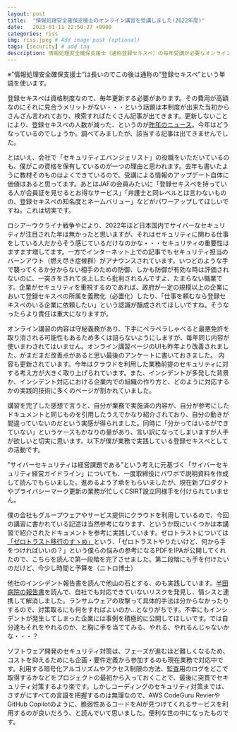 ```yaml
---
layout: post
title:  "情報処理安全確保支援士のオンライン講習を受講しました(2022年度)"
date:   2023-01-11 22:50:27 +0900
categories: riss
img: riss.jpeg # Add image post (optional)
tags: [security] # add tag
description: 情報処理安全確保支援士（通称登録セキスペ）の毎年受講が必要なオンライン講習について
---
```


※”情報処理安全確保支援士”は長いのでこの後は通称の”登録セキスペ”という単語を使います。

登録セキスぺは資格制度なので、毎年更新する必要があります。その費用が高額なのにそれに見合うメリットがない・・・という話題は本制度が出来た当初からさんざん言われており、検索すればたくさん記事が出てきます。更新しないことにより、登録セキスぺの人数が減った、というのが[昨年のニュース](https://xtech.nikkei.com/atcl/nxt/column/18/00138/030100992/)。今年はどうなっているのでしょうか。調べてみましたが、該当する記事は出てきませんでした。

とはいえ、会社で「セキュリティエバンジェリスト」の役職をいただいているのも、僕がこの資格を保有しているのが一つの理由と思われます。去年も書いたように教材そのものはよくできているので、受講による情報のアップデート自体に価値はあると思ってます。あとはJAFの会員みたいに「登録セキスぺを持っている人が会員証を見せるとお得なサービス」「弁護士と同レベルとは言わないものの、登録セキスぺの知名度とネームバリュー」などがパワーアップしてほしいですね。これは切実です。

ロシアーウクライナ戦争やにより、2022年ほど日本国内でサイバーなセキュリティが注目された年は無かったと思いますが、それはセキュリティに関わる仕事をしている人だからそう感じているだけなのかな・・・セキュリティの重要性はますます増してます。一方でインターネット上での記事でもセキュリティ担当のバーンアウト（燃え尽き症候群）がアナウンスされています。いつどのような手で襲ってくるか分からない相手のための防御、しかも防御が有効な時は評価されないのに、一突きをされて炎上したら批判されるんですよ、たまらない職業です。企業がセキュリティを重視するのであれば、政府が一定の規模以上の企業において登録セキスぺの所属を義務化（必置化）したり、「仕事を頼むなら登録セキスぺのいる企業に依頼したい」という認識が醸成されてほしいですね。そうなったらより責任は重大になりますが。

オンライン講習の内容は守秘義務があり、下手にペラペラしゃべると最悪免許を取り消される可能性もあるため多くは語らないようにしますが、毎年同じ内容が使いまわされてはいません。オンライン講習ページのUIも昨年より改善されました、がまだまだ改善点があると思い最後のアンケートに書いておきました。
内容も更新されています。今年はクラウドを利用した業務前提のセキュリティに対する考え方が大きく取り上げられています。また、インシデントが多発した背景か、インシデント対応における企業内での組織の作り方と、どのように対応するかの実践的技術に多くのページが割かれていました。

講習を完了した感想で言うと、自分が業務で実施済の内容が、自分が参考にしたドキュメントと同じものを引用したうえでかなり紹介されており、自分の動きが間違っていないのだという実感が得られました。同時に「分かってはいるができていない」というケースもかなりの量があり、言い訳になってしまいますが人手が欲しいと切実に思います。以下が僕が業務で実践している登録セキスぺとしての活動です。


”サイバーセキュリティは経営課題である”という考えに元基づく「サイバーセキュリティ経営ガイドライン」についても、一度取締役にパワポで説明資料を作成して読んでもらいました。進めるよう了承をもらいましたが、現在新プロダクトやプライバシーマーク更新の業務が忙しくCSIRT設立同様手を付けられていません。

僕の会社もグループウェアやサービス提供にクラウドを利用しているので、今回の講習に書かれている記述は当然参考になります、というか既にいくつかは本講習で紹介されたドキュメントを参考に実践しています。ゼロトラストについては[「ゼロトラスト移行のすゝめ」](https://www.ipa.go.jp/jinzai/ics/core_human_resource/final_project/2022/zero-trust-mgn.html)という、「ゼロトラストやりたいけど、何から手をつければいいの？」という僕らの悩みの参考になるPDFをIPAが公開してくれたので、こちらを読んで第一段階を完了させました。第二段階にも手を付けたいのだけど、今少し時間と予算を（ニトロ博士）

他社のインシデント報告書を読んで他山の石とする、のも実践しています。[半田病院の報告書](https://www.handa-hospital.jp/topics/2022/0616/index.html)を読んで、自社でも対応できていないリスクを発見し、情シスと連携して解消しました。ランサムウェアの攻撃って具体的手法は分からなかったりするので、対策取るにも何をすればよいのか…となりがちです。不幸にもインシデントが発生してしまった企業には事例を積極的に公開してほしいです。では自分達もそれをやれるのか、と胸に手を当ててみる、やれる、やれるんじゃないかな・・・？

ソフトウェア開発のセキュリティ対策は、フェーズが進むほど難しくなるため、コストを抑えるためにも企画・要件定義から参加するのも現在業務で対応中です。利用する暗号化アルゴリズムやアクセス制限の方法、監査用のログをどこで取得するかなどをプロジェクトの最初から入っておくことで、最後に突貫でセキュリティ対策するより楽です。しかしコーディングのセキュリティ対策までは、さすがにすべての言語を把握するのは無理なので、AWS CodeGuru RevierやGitHub Copilotのように、脆弱性あるコードをAIが見つけてくれるサービスを利用するのが良いだろう、と読んでいて思いました。便利な世の中になったものです。

